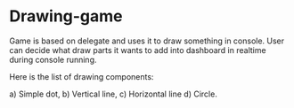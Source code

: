 # Drawing-game
Game is based on delegate and uses it to draw something in console.
User can decide what draw parts it wants to add into dashboard in realtime during console running.

Here is the list of drawing components:

a) Simple dot,
b) Vertical line,
c) Horizontal line
d) Circle.

